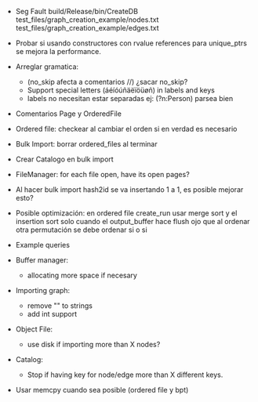 - Seg Fault build/Release/bin/CreateDB test_files/graph_creation_example/nodes.txt test_files/graph_creation_example/edges.txt
- Probar si usando constructores con rvalue references para unique_ptrs se mejora la performance.
- Arreglar gramatica:
    - (no_skip afecta a comentarios //) ¿sacar no_skip?
    - Support special letters (áéíóúñäëïöüøñ) in labels and keys
    - labels no necesitan estar separadas ej: (?n:Person) parsea bien
- Comentarios Page y OrderedFile

- Ordered file: checkear al cambiar el orden si en verdad es necesario
- Bulk Import: borrar ordered_files al terminar

- Crear Catalogo en bulk import
- FileManager: for each file open, have its open pages?
- Al hacer bulk import hash2id se va insertando 1 a 1, es posible mejorar esto?
- Posible optimización: en ordered file create_run usar merge sort y el insertion sort solo cuando el output_buffer hace flush
  ojo que al ordenar otra permutación se debe ordenar si o si
- Example queries
- Buffer manager:
    - allocating more space if necesary
- Importing graph:
    - remove "" to strings
    - add int support
- Object File:
    - use disk if importing more than X nodes?
- Catalog:
    - Stop if having key for node/edge more than X different keys.
- Usar memcpy cuando sea posible (ordered file y bpt)